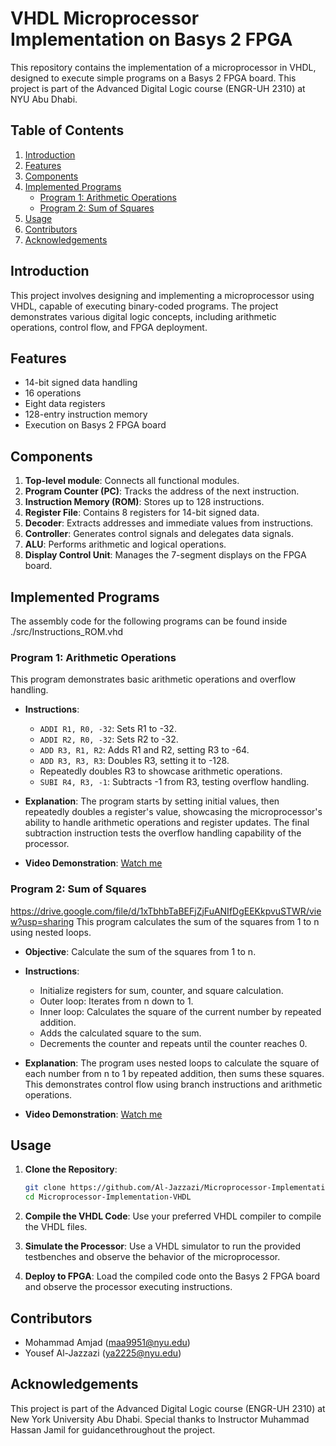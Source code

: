 # VHDL Microprocessor Implementation on Basys 2 FPGA

This repository contains the implementation of a microprocessor in VHDL, designed to execute simple programs on a Basys 2 FPGA board. This project is part of the Advanced Digital Logic course (ENGR-UH 2310) at NYU Abu Dhabi.

## Table of Contents

1. [Introduction](#introduction)
2. [Features](#features)
3. [Components](#components)
4. [Implemented Programs](#implemented-programs)
   - [Program 1: Arithmetic Operations](#program-1-arithmetic-operations)
   - [Program 2: Sum of Squares](#program-2-sum-of-squares)
5. [Usage](#usage)
6. [Contributors](#contributors)
7. [Acknowledgements](#acknowledgements)

## Introduction

This project involves designing and implementing a microprocessor using VHDL, capable of executing binary-coded programs. The project demonstrates various digital logic concepts, including arithmetic operations, control flow, and FPGA deployment.

## Features

- 14-bit signed data handling
- 16 operations
- Eight data registers
- 128-entry instruction memory
- Execution on Basys 2 FPGA board

## Components

1. **Top-level module**: Connects all functional modules.
2. **Program Counter (PC)**: Tracks the address of the next instruction.
3. **Instruction Memory (ROM)**: Stores up to 128 instructions.
4. **Register File**: Contains 8 registers for 14-bit signed data.
5. **Decoder**: Extracts addresses and immediate values from instructions.
6. **Controller**: Generates control signals and delegates data signals.
7. **ALU**: Performs arithmetic and logical operations.
8. **Display Control Unit**: Manages the 7-segment displays on the FPGA board.

## Implemented Programs
The assembly code for the following programs can be found inside ./src/Instructions_ROM.vhd
### Program 1: Arithmetic Operations

This program demonstrates basic arithmetic operations and overflow handling.

- **Instructions**:
  - `ADDI R1, R0, -32`: Sets R1 to -32.
  - `ADDI R2, R0, -32`: Sets R2 to -32.
  - `ADD R3, R1, R2`: Adds R1 and R2, setting R3 to -64.
  - `ADD R3, R3, R3`: Doubles R3, setting it to -128.
  - Repeatedly doubles R3 to showcase arithmetic operations.
  - `SUBI R4, R3, -1`: Subtracts -1 from R3, testing overflow handling.

- **Explanation**:
  The program starts by setting initial values, then repeatedly doubles a register's value, showcasing the microprocessor's ability to handle arithmetic operations and register updates. The final subtraction instruction tests the overflow handling capability of the processor.

- **Video Demonstration**:
[Watch me](https://drive.google.com/file/d/1jkFzaudPVhIjc8UivboQ-itRqftXlUEm/view?usp=sharing)
### Program 2: Sum of Squares
https://drive.google.com/file/d/1xTbhbTaBEFjZjFuANIfDgEEKkpvuSTWR/view?usp=sharing
This program calculates the sum of the squares from 1 to n using nested loops.

- **Objective**: Calculate the sum of the squares from 1 to n.
- **Instructions**:
  - Initialize registers for sum, counter, and square calculation.
  - Outer loop: Iterates from n down to 1.
  - Inner loop: Calculates the square of the current number by repeated addition.
  - Adds the calculated square to the sum.
  - Decrements the counter and repeats until the counter reaches 0.

- **Explanation**:
  The program uses nested loops to calculate the square of each number from n to 1 by repeated addition, then sums these squares. This demonstrates control flow using branch instructions and arithmetic operations.
- **Video Demonstration**:
[Watch me](https://drive.google.com/file/d/1xTbhbTaBEFjZjFuANIfDgEEKkpvuSTWR/view?usp=sharing)
## Usage

1. **Clone the Repository**:
   ```sh
   git clone https://github.com/Al-Jazzazi/Microprocessor-Implementation-VHDL.git
   cd Microprocessor-Implementation-VHDL
   ```

2. **Compile the VHDL Code**:
   Use your preferred VHDL compiler to compile the VHDL files.

3. **Simulate the Processor**:
   Use a VHDL simulator to run the provided testbenches and observe the behavior of the microprocessor.

4. **Deploy to FPGA**:
   Load the compiled code onto the Basys 2 FPGA board and observe the processor executing instructions.

## Contributors

- Mohammad Amjad (maa9951@nyu.edu)
- Yousef Al-Jazzazi (ya2225@nyu.edu)

## Acknowledgements

This project is part of the Advanced Digital Logic course (ENGR-UH 2310) at New York University Abu Dhabi. Special thanks to Instructor Muhammad Hassan Jamil for guidancethroughout the project.

